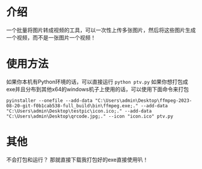 # 介绍
一个批量将图片转成视频的工具，可以一次性上传多张图片，然后将这些图片生成一个视频，而不是一张图片一个视频！

# 使用方法
如果你本机有Python环境的话，可以直接运行 `python ptv.py`
如果你想打包成exe并且分布到其他x64的windows机子上使用的话，可以使用下面命令来打包
```
pyinstaller --onefile --add-data "C:\Users\admin\Desktop\ffmpeg-2023-08-20-git-f0b1cab538-full_build\bin\ffmpeg.exe;." --add-data "C:\Users\admin\Desktop\testpic\icon.ico;." --add-data "C:\Users\admin\Desktop\qrcode.jpg;." --icon "icon.ico" ptv.py
```
# 其他
不会打包和运行？
那就直接下载我打包好的exe直接使用叭！
